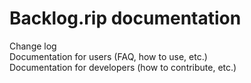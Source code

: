 # Backlog.rip documentation
Change log<br>
Documentation for users (FAQ, how to use, etc.)<br>
Documentation for developers (how to contribute, etc.)<br>
